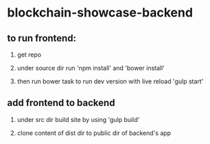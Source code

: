 # blockchain-showcase-backend

## to run frontend:

1) get repo

2) under source dir run 'npm install' and 'bower install'

3) then run bower task to run dev version with live reload 'gulp start'

## add frontend to backend

1) under src dir build site by using 'gulp build'

2) clone content of dist dir to public dir of backend's app

